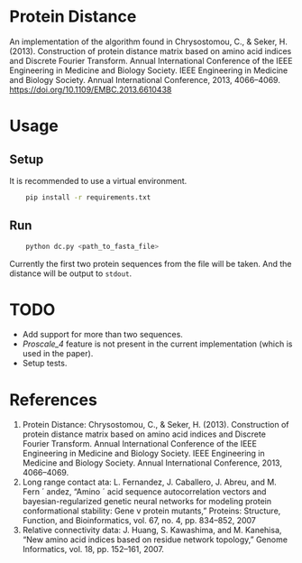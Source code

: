 # Protein Distance
An implementation of the algorithm found in Chrysostomou, C., & Seker, H. (2013). Construction of protein distance matrix based on amino acid indices and Discrete Fourier Transform. Annual International Conference of the IEEE Engineering in Medicine and Biology Society. IEEE Engineering in Medicine and Biology Society. Annual International Conference, 2013, 4066–4069. https://doi.org/10.1109/EMBC.2013.6610438


# Usage
## Setup
It is recommended to use a virtual environment.
```bash
    pip install -r requirements.txt
```
## Run
```python
    python dc.py <path_to_fasta_file>
```
Currently the first two protein sequences from the file will be taken. And the distance will be output to `stdout`.

# TODO
- Add support for more than two sequences.
- *Proscale_4* feature is not present in the current implementation (which is used in the paper).
- Setup tests.

# References
1. Protein Distance: Chrysostomou, C., & Seker, H. (2013). Construction of protein distance matrix based on amino acid indices and Discrete Fourier Transform. Annual International Conference of the IEEE Engineering in Medicine and Biology Society. IEEE Engineering in Medicine and Biology Society. Annual International Conference, 2013, 4066–4069.
2. Long range contact ata: L. Fernandez, J. Caballero, J. Abreu, and M. Fern ´ andez, “Amino ´
acid sequence autocorrelation vectors and bayesian-regularized genetic
neural networks for modeling protein conformational stability: Gene
v protein mutants,” Proteins: Structure, Function, and Bioinformatics,
vol. 67, no. 4, pp. 834–852, 2007
3. Relative connectivity data: J. Huang, S. Kawashima, and M. Kanehisa, “New amino acid indices
based on residue network topology,” Genome Informatics, vol. 18, pp.
152–161, 2007.